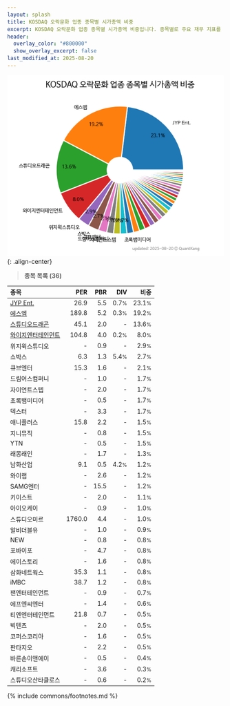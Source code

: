 ```yaml
---
layout: splash
title: KOSDAQ 오락문화 업종 종목별 시가총액 비중
excerpt: KOSDAQ 오락문화 업종 종목별 시가총액 비중입니다. 종목별로 주요 재무 지표를 함께 표시합니다.
header:
  overlay_color: "#800000"
  show_overlay_excerpt: false
last_modified_at: 2025-08-20
---
```



![KOSDAQ 오락문화 업종 종목별 시가총액 비중](/stats/sector/images/kosdaq_업종_오락문화_종목.png){: .align-center}


> **종목 목록 (36)**<a id="list"></a>

| **종목** | **PER** | **PBR** | **DIV** | **비중** |
| :------- | ------: | ------: | ------: | -------: |
| [JYP Ent.](/035900/) | 26.9 | 5.5 | 0.7<small>%</small> | 23.1<small>%</small> |
| [에스엠](/041510/) | 189.8 | 5.2 | 0.3<small>%</small> | 19.2<small>%</small> |
| [스튜디오드래곤](/253450/) | 45.1 | 2.0 | - | 13.6<small>%</small> |
| [와이지엔터테인먼트](/122870/) | 104.8 | 4.0 | 0.2<small>%</small> | 8.0<small>%</small> |
| 위지윅스튜디오 | - | 0.9 | - | 2.9<small>%</small> |
| 쇼박스 | 6.3 | 1.3 | 5.4<small>%</small> | 2.7<small>%</small> |
| 큐브엔터 | 15.3 | 1.6 | - | 2.1<small>%</small> |
| 드림어스컴퍼니 | - | 1.0 | - | 1.7<small>%</small> |
| 자이언트스텝 | - | 2.0 | - | 1.7<small>%</small> |
| 초록뱀미디어 | - | 0.5 | - | 1.7<small>%</small> |
| 덱스터 | - | 3.3 | - | 1.7<small>%</small> |
| 애니플러스 | 15.8 | 2.2 | - | 1.5<small>%</small> |
| 지니뮤직 | - | 0.8 | - | 1.5<small>%</small> |
| YTN | - | 0.5 | - | 1.5<small>%</small> |
| 래몽래인 | - | 1.7 | - | 1.3<small>%</small> |
| 남화산업 | 9.1 | 0.5 | 4.2<small>%</small> | 1.2<small>%</small> |
| 와이랩 | - | 2.6 | - | 1.2<small>%</small> |
| SAMG엔터 | - | 15.5 | - | 1.2<small>%</small> |
| 키이스트 | - | 2.0 | - | 1.1<small>%</small> |
| 아이오케이 | - | 0.9 | - | 1.0<small>%</small> |
| 스튜디오미르 | 1760.0 | 4.4 | - | 1.0<small>%</small> |
| 알비더블유 | - | 1.0 | - | 0.9<small>%</small> |
| NEW | - | 0.8 | - | 0.8<small>%</small> |
| 포바이포 | - | 4.7 | - | 0.8<small>%</small> |
| 에이스토리 | - | 1.6 | - | 0.8<small>%</small> |
| 삼화네트웍스 | 35.3 | 1.1 | - | 0.8<small>%</small> |
| iMBC | 38.7 | 1.2 | - | 0.8<small>%</small> |
| 팬엔터테인먼트 | - | 0.9 | - | 0.7<small>%</small> |
| 에프엔씨엔터 | - | 1.4 | - | 0.6<small>%</small> |
| 티엔엔터테인먼트 | 21.8 | 0.7 | - | 0.5<small>%</small> |
| 빅텐츠 | - | 2.0 | - | 0.5<small>%</small> |
| 코퍼스코리아 | - | 1.6 | - | 0.5<small>%</small> |
| 판타지오 | - | 2.2 | - | 0.5<small>%</small> |
| 바른손이앤에이 | - | 0.5 | - | 0.4<small>%</small> |
| 캐리소프트 | - | 3.6 | - | 0.3<small>%</small> |
| 스튜디오산타클로스 | - | 0.6 | - | 0.2<small>%</small> |

{% include commons/footnotes.md %}